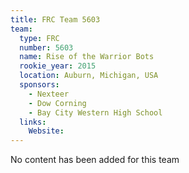 ```yaml
---
title: FRC Team 5603
team:
  type: FRC
  number: 5603
  name: Rise of the Warrior Bots
  rookie_year: 2015
  location: Auburn, Michigan, USA
  sponsors:
    - Nexteer
    - Dow Corning
    - Bay City Western High School
  links:
    Website: 
---
```

No content has been added for this team